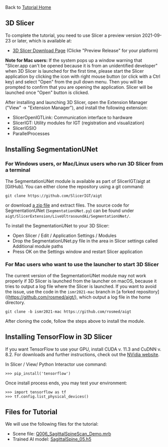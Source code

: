 Back to [Tutorial Home](https://rosmed.github.io/)

3D Slicer
---------

To complete the tutorial, you need to use Slicer a preview version 2021-09-23 or later, which is available at:

- [3D Slicer Download Page](https://download.slicer.org) (Clicke "Preview Release" for your platform)

**Note for Mac users:** If the system pops up a window warning that "Slicer.app can't be opened because it is from an unidentified developer" when 3D Slicer is launched for the first time, please start the Slicer application by clicking the icon with right mouse button (or click with a Ctrl key) and select "Open" from the pull down menu. Then you will be prompted to confirm that you are opening the application. Slicer will be launched once "Open" button is clicked.

After installing and launching 3D Slicer, open the Extension Manager ("View" -> "Extension Manager"), and install the following extension:

- SlicerOpenIGTLink: Communication interface to hardware
- SlicerIGT: Utility modules for IGT (registration and visualization)
- SlicerIGSIO
- ParallelProcesses


Installing SegmentationUNet
---------------------------

### For Windows users, or Mac/Linux users who run 3D Slicer from a terminal
The SegmentationUNet module is available as part of SlicerIGT/aigt at [GitHub]. You can either clone the repository using a git command:
~~~~
git clone https://github.com/SlicerIGT/aigt
~~~~
or download [a zip file](https://github.com/SlicerIGT/aigt/archive/refs/heads/master.zip) and extract files. The source code for SegmentationUNet (`SegmentationUNet.py`) can be found under `aigt/SlicerExtension/LiveUltrasoundAi/SegmentationUNet/`.

To install the SegmentationUNet to your 3D Slicer:

- Open Slicer / Edit / Application Settings / Modules
- Drop the SegmentationUNet.py file in the area in Slicer settings called Additional module paths
- Press OK on the Settings window and restart Slicer application


### For Mac users who want to use the launcher to start 3D Slicer
The current version of the SegmentationUNet module may not work properly if 3D Slicer is launched from the launcher on macOS, because it tries to output a log file where the Slicer is launched. If you want to avoid the issue, use the code in the `ismr2021-mac` branch in [a forked repository]((https://github.com/rosmed/aigt/), which output a log file in the home directory. 
~~~~
git clone -b ismr2021-mac https://github.com/rosmed/aigt
~~~~
After cloning the code, follow the steps above to install the module.


Installing TensorFlow in 3D Slicer
----------------------------------

If you want TensorFlow to use your GPU, install CUDA v. 11.3 and CuDNN v. 8.2. For downloads and further instructions, check out the [NVidia website](https://developer.nvidia.com/cuda-toolkit-archive).

In Slicer / View/ Python Interactor use command:
~~~~
>>> pip_install('tensorflow')
~~~~
Once install process ends, you may test your environment:
~~~~
>>> import tensorflow as tf
>>> tf.config.list_physical_devices()
~~~~





Files for Tutorial
------------------

We will use the following files for the tutorial:
- Scene file: [Q006_SagittalSpineScan_Demo.mrb](https://1drv.ms/u/s!AhiABcbe1DByhKVbAdzf_qwwhPdbTw?e=mbFLzt)
- Trained AI model: [SagittalSpine_05.h5 ](https://1drv.ms/u/s!AhiABcbe1DByhKVRv4S0PaaxXTiz8w?e=Rk3csS)








